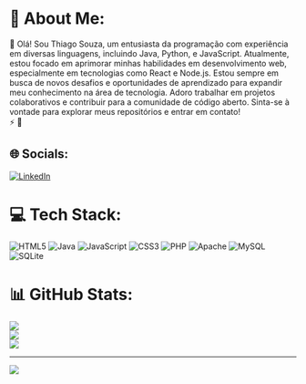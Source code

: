 # 💫 About Me:
💬 Olá! Sou Thiago Souza, um entusiasta da programação com experiência em diversas linguagens, incluindo Java, Python, e JavaScript. Atualmente, estou focado em aprimorar minhas habilidades em desenvolvimento web, especialmente em tecnologias como React e Node.js. Estou sempre em busca de novos desafios e oportunidades de aprendizado para expandir meu conhecimento na área de tecnologia. Adoro trabalhar em projetos colaborativos e contribuir para a comunidade de código aberto. Sinta-se à vontade para explorar meus repositórios e entrar em contato! <br>⚡ 🤝<br>


## 🌐 Socials:
[![LinkedIn](https://img.shields.io/badge/LinkedIn-%230077B5.svg?logo=linkedin&logoColor=white)](https://linkedin.com/in/https://www.linkedin.com/in/thiago-de-souza-133872319/) 

# 💻 Tech Stack:
![HTML5](https://img.shields.io/badge/html5-%23E34F26.svg?style=for-the-badge&logo=html5&logoColor=white) ![Java](https://img.shields.io/badge/java-%23ED8B00.svg?style=for-the-badge&logo=openjdk&logoColor=white) ![JavaScript](https://img.shields.io/badge/javascript-%23323330.svg?style=for-the-badge&logo=javascript&logoColor=%23F7DF1E) ![CSS3](https://img.shields.io/badge/css3-%231572B6.svg?style=for-the-badge&logo=css3&logoColor=white) ![PHP](https://img.shields.io/badge/php-%23777BB4.svg?style=for-the-badge&logo=php&logoColor=white) ![Apache](https://img.shields.io/badge/apache-%23D42029.svg?style=for-the-badge&logo=apache&logoColor=white) ![MySQL](https://img.shields.io/badge/mysql-4479A1.svg?style=for-the-badge&logo=mysql&logoColor=white) ![SQLite](https://img.shields.io/badge/sqlite-%2307405e.svg?style=for-the-badge&logo=sqlite&logoColor=white)
# 📊 GitHub Stats:
![](https://github-readme-stats.vercel.app/api?username=ThiagoSouza94&theme=radical&hide_border=false&include_all_commits=false&count_private=false)<br/>
![](https://github-readme-streak-stats.herokuapp.com/?user=ThiagoSouza94&theme=radical&hide_border=false)<br/>
![](https://github-readme-stats.vercel.app/api/top-langs/?username=ThiagoSouza94&theme=radical&hide_border=false&include_all_commits=false&count_private=false&layout=compact)

---
[![](https://visitcount.itsvg.in/api?id=ThiagoSouza94&icon=0&color=0)](https://visitcount.itsvg.in)

<!-- Proudly created with GPRM ( https://gprm.itsvg.in ) -->
